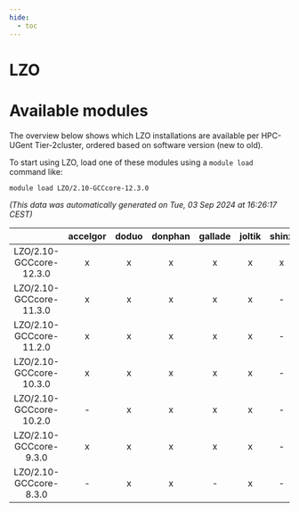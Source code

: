 ```yaml
---
hide:
  - toc
---
```


LZO
===

# Available modules


The overview below shows which LZO installations are available per HPC-UGent Tier-2cluster, ordered based on software version (new to old).

To start using LZO, load one of these modules using a `module load` command like:

```shell
module load LZO/2.10-GCCcore-12.3.0
```

*(This data was automatically generated on Tue, 03 Sep 2024 at 16:26:17 CEST)*  

| |accelgor|doduo|donphan|gallade|joltik|shinx|skitty|
| :---: | :---: | :---: | :---: | :---: | :---: | :---: | :---: |
|LZO/2.10-GCCcore-12.3.0|x|x|x|x|x|x|x|
|LZO/2.10-GCCcore-11.3.0|x|x|x|x|x|-|x|
|LZO/2.10-GCCcore-11.2.0|x|x|x|x|x|-|x|
|LZO/2.10-GCCcore-10.3.0|x|x|x|x|x|-|x|
|LZO/2.10-GCCcore-10.2.0|-|x|x|x|x|-|x|
|LZO/2.10-GCCcore-9.3.0|x|x|x|x|x|-|x|
|LZO/2.10-GCCcore-8.3.0|-|x|x|-|x|-|x|
